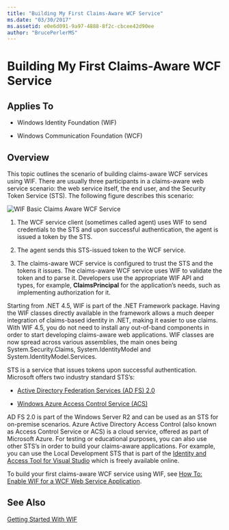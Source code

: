 ```yaml
---
title: "Building My First Claims-Aware WCF Service"
ms.date: "03/30/2017"
ms.assetid: e0e6d091-9a97-4888-8f2c-cbcee42d90ee
author: "BrucePerlerMS"
---
```

# Building My First Claims-Aware WCF Service
## Applies To  
  
-   Windows Identity Foundation (WIF)  
  
-   Windows Communication Foundation (WCF)  
  
## Overview  
 This topic outlines the scenario of building claims-aware WCF services using WIF. There are usually three participants in a claims-aware web service scenario: the web service itself, the end user, and the Security Token Service (STS). The following figure describes this scenario:  
  
 ![WIF Basic Claims Aware WCF Service](../../../docs/framework/security/media/wifbasicclaimsawarewcfservice.gif "WIFBasicClaimsAwareWCFService")  
  
1.  The WCF service client (sometimes called agent) uses WIF to send credentials to the STS and upon successful authentication, the agent is issued a token by the STS.  
  
2.  The agent sends this STS-issued token to the WCF service.  
  
3.  The claims-aware WCF service is configured to trust the STS and the tokens it issues. The claims-aware WCF service uses WIF to validate the token and to parse it. Developers use the appropriate WIF API and types, for example, **ClaimsPrincipal** for the application’s needs, such as implementing authorization for it.  
  
 Starting from .NET 4.5, WIF is part of the .NET Framework package. Having the WIF classes directly available in the framework allows a much deeper integration of claims-based identity in .NET, making it easier to use claims. With WIF 4.5, you do not need to install any out-of-band components in order to start developing claims-aware web applications. WIF classes are now spread across various assemblies, the main ones being System.Security.Claims, System.IdentityModel and System.IdentityModel.Services.  
  
 STS is a service that issues tokens upon successful authentication. Microsoft offers two industry standard STS’s:  
  
-   [Active Directory Federation Services (AD FS) 2.0](https://go.microsoft.com/fwlink/?LinkID=247516)
  
-   [Windows Azure Access Control Service (ACS)](https://go.microsoft.com/fwlink/?LinkID=247517)
  
 AD FS 2.0 is part of the Windows Server R2 and can be used as an STS for on-premise scenarios. Azure Active Directory Access Control (also known as Access Control Service or ACS) is a cloud service, offered as part of Microsoft Azure. For testing or educational purposes, you can also use other STS’s in order to build your claims-aware applications. For example, you can use the Local Development STS that is part of the [Identity and Access Tool for Visual Studio](https://go.microsoft.com/fwlink/?LinkID=245849) which is freely available online.  
  
 To build your first claims-aware WCF service using WIF, see [How To: Enable WIF for a WCF Web Service Application](../../../docs/framework/security/how-to-enable-wif-for-a-wcf-web-service-application.md).
  
## See Also  
 [Getting Started With WIF](../../../docs/framework/security/getting-started-with-wif.md)
